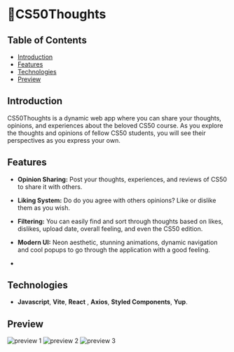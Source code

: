 # 🎴CS50Thoughts

## Table of Contents

-   [Introduction](https://chat.openai.com/c/f0957829-5354-4db2-b906-7064585ab3ed#introduction)
-   [Features](https://chat.openai.com/c/f0957829-5354-4db2-b906-7064585ab3ed#features)
-   [Technologies](https://chat.openai.com/c/f0957829-5354-4db2-b906-7064585ab3ed#features)
-   [Preview](https://chat.openai.com/c/f0957829-5354-4db2-b906-7064585ab3ed#getting-started)

## Introduction

CS50Thoughts is a dynamic web app where you can share your thoughts, opinions, and experiences about the beloved CS50 course. As you explore the thoughts and opinions of fellow CS50 students, you will see their perspectives as you express your own.

## Features

-   **Opinion Sharing:** Post your thoughts, experiences, and reviews of CS50 to share it with others.
    
-   **Liking System:** Do do you agree with others opinions? Like or dislike them as you wish.
    
-   **Filtering:** You can easily find and sort through thoughts based on likes, dislikes, upload date, overall feeling, and even the CS50 edition.
    
-   **Modern UI:** Neon aesthetic, stunning animations, dynamic navigation and cool popups to go through the application with a good feeling.
-     
## Technologies
-  **Javascript**, **Vite**, **React** , **Axios**, **Styled Components**, **Yup**.
    
## Preview
![preview 1](https://i.ibb.co/pyMnbYM/cs50thoughts.gif)
![preview 2](https://i.ibb.co/0yZGpMG/cs50thoughts-2.gif)
![preview 3](https://i.ibb.co/88jnhV4/cs50thoughts-3.gif)
